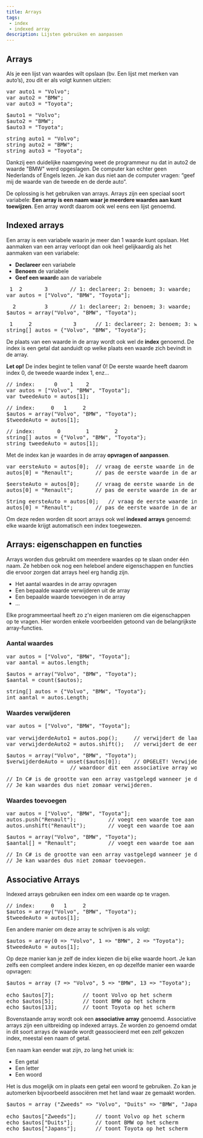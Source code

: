 ```yaml
---
title: Arrays
tags: 
 - index
 - indexed array
description: Lijsten gebruiken en aanpassen
---
```


## Arrays

Als je een lijst van waardes wilt opslaan (bv. Een lijst met merken van auto’s), zou dit er als volgt kunnen uitzien:

<pre class="prettyprint linenums lang lang-JS">
var auto1 = "Volvo";
var auto2 = "BMW";
var auto3 = "Toyota";
</pre>
<pre class="prettyprint linenums lang lang-PHP">
$auto1 = "Volvo";
$auto2 = "BMW";
$auto3 = "Toyota";
</pre>
<pre class="prettyprint linenums lang lang-CS">
string auto1 = "Volvo";
string auto2 = "BMW";
string auto3 = "Toyota";
</pre>

Dankzij een duidelijke naamgeving weet de programmeur nu dat in auto2 de waarde "BMW" werd opgeslagen. De computer kan echter geen Nederlands of Engels lezen. Je kan dus niet aan de computer vragen: “geef mij de waarde van de tweede en de derde auto”.

De oplossing is het gebruiken van arrays. Arrays zijn een speciaal soort variabele: **Een array is een naam waar je meerdere waardes aan kunt toewijzen**. Een array wordt daarom ook wel eens een lijst genoemd.

## Indexed arrays
Een array is een variabele waarin je meer dan 1 waarde kunt opslaan. Het aanmaken van een array verloopt dan ook heel gelijkaardig als het aanmaken van een variabele:

 - **Declareer** een variabele
 - **Benoem** de variabele
 - **Geef een waard**e aan de variabele

<pre class="prettyprint linenums lang lang-JS">
 1	2	   	3		// 1: declareer; 2: benoem; 3: waarde;
var autos = ["Volvo", "BMW", "Toyota"];
</pre>
<pre class="prettyprint linenums lang lang-PHP">
  2	   		3		// 1: declareer; 2: benoem; 3: waarde;
$autos = array("Volvo", "BMW", "Toyota");
</pre>
<pre class="prettyprint linenums lang lang-CS">
 1	   2	   	     3		// 1: declareer; 2: benoem; 3: waarde;
string[] autos = {"Volvo", "BMW", "Toyota"};
</pre>

De plaats van een waarde in de array wordt ook wel de **index** genoemd. De index is een getal dat aanduidt op welke plaats een waarde zich bevindt in de array.

**Let op!** De index begint te tellen vanaf 0! De eerste waarde heeft daarom index 0, de tweede waarde index 1, enz...

<pre class="prettyprint linenums lang lang-JS">
// index:	   0	1	 2
var autos = ["Volvo", "BMW", "Toyota"];
var tweedeAuto = autos[1];
</pre>
<pre class="prettyprint linenums lang lang-PHP">
// index:	  0	  1	    2
$autos = array("Volvo", "BMW", "Toyota");
$tweedeAuto = autos[1];
</pre>
<pre class="prettyprint linenums lang lang-CS">
// index:	    0	     1	      2
string[] autos = {"Volvo", "BMW", "Toyota"};
string tweedeAuto = autos[1];
</pre>

Met de index kan je waardes in de array **opvragen of aanpassen**.

<pre class="prettyprint linenums lang lang-JS">
var eersteAuto = autos[0];	// vraag de eerste waarde in de array op
autos[0] = "Renault";		// pas de eerste waarde in de array aan
</pre>
<pre class="prettyprint linenums lang lang-PHP">
$eersteAuto = autos[0];		// vraag de eerste waarde in de array op
autos[0] = "Renault";		// pas de eerste waarde in de array aan
</pre>
<pre class="prettyprint linenums lang lang-CS">
String eersteAuto = autos[0];	// vraag de eerste waarde in de array op
autos[0] = "Renault";		// pas de eerste waarde in de array aan
</pre>

Om deze reden worden dit soort arrays ook wel **indexed arrays** genoemd: elke waarde krijgt automatisch een index toegewezen.

## Arrays: eigenschappen en functies

Arrays worden dus gebruikt om meerdere waardes op te slaan onder één naam. Ze hebben ook nog een heleboel andere eigenschappen en functies die ervoor zorgen dat arrays heel erg handig zijn. 

 - Het aantal waardes in de array opvragen
 - Een bepaalde waarde verwijderen uit de array
 - Een bepaalde waarde toevoegen in de array
 - ...
 
Elke programmeertaal heeft zo z'n eigen manieren om die eigenschappen op te vragen. Hier worden enkele voorbeelden getoond van de belangrijkste array-functies.

### Aantal waardes

<pre class="prettyprint linenums lang lang-JS">
var autos = ["Volvo", "BMW", "Toyota"];
var aantal = autos.length;
</pre>
<pre class="prettyprint linenums lang lang-PHP">
$autos = array("Volvo", "BMW", "Toyota");
$aantal = count($autos);
</pre>
<pre class="prettyprint linenums lang lang-CS">
string[] autos = {"Volvo", "BMW", "Toyota"};
int aantal = autos.Length;
</pre>

### Waardes verwijderen

<pre class="prettyprint linenums lang lang-JS">
var autos = ["Volvo", "BMW", "Toyota"];

var verwijderdeAuto1 = autos.pop();		// verwijdert de laatste waarde
var verwijderdeAuto2 = autos.shift();	// verwijdert de eerste waarde
</pre>
<pre class="prettyprint linenums lang lang-PHP">
$autos = array("Volvo", "BMW", "Toyota");
$verwijderdeAuto = unset($autos[0]);	// OPGELET! Verwijdert OOK de index, 
					// waardoor dit een associative array wordt!
</pre>
<pre class="prettyprint linenums lang lang-CS">
// In C# is de grootte van een array vastgelegd wanneer je de array aanmaakt.
// Je kan waardes dus niet zomaar verwijderen.
</pre>

### Waardes toevoegen

<pre class="prettyprint linenums lang lang-JS">
var autos = ["Volvo", "BMW", "Toyota"];
autos.push("Renault");			// voegt een waarde toe aan het einde
autos.unshift("Renault");		// voegt een waarde toe aan het begin
</pre>
<pre class="prettyprint linenums lang lang-PHP">
$autos = array("Volvo", "BMW", "Toyota");
$aantal[] = "Renault";			// voegt een waarde toe aan het einde
</pre>
<pre class="prettyprint linenums lang lang-CS">
// In C# is de grootte van een array vastgelegd wanneer je de array aanmaakt.
// Je kan waardes dus niet zomaar toevoegen.
</pre>



<div class="lang lang-PHP"> 

<h2>Associative Arrays</h2>

<p>Indexed arrays gebruiken een index om een waarde op te vragen.</p>

<pre class="prettyprint linenums lang lang-PHP">
// index:	  0	  1	    2
$autos = array("Volvo", "BMW", "Toyota");
$tweedeAuto = autos[1];
</pre>

<p>Een andere manier om deze array te schrijven is als volgt:</p>

<pre class="prettyprint linenums lang lang-PHP">
$autos = array(0 =&gt; "Volvo", 1 =&gt; "BMW", 2 =&gt; "Toyota");
$tweedeAuto = autos[1];
</pre>

<p>Op deze manier kan je zelf de index kiezen die bij elke waarde hoort. Je kan zelfs een compleet andere index kiezen, en op dezelfde manier een waarde opvragen:</p>

<pre class="prettyprint linenums lang lang-PHP">
$autos = array (7 =&gt; "Volvo", 5 =&gt; "BMW", 13 =&gt; "Toyota");

echo $autos[7]; 		// toont Volvo op het scherm
echo $autos[5]; 		// toont BMW op het scherm
echo $autos[13]; 		// toont Toyota op het scherm
</pre>

<p>Bovenstaande array wordt ook een <b>associative array</b> genoemd. Associative arrays zijn een uitbreiding op indexed arrays. Ze worden zo genoemd omdat in dit soort arrays de waarde wordt geassocieerd met een zelf gekozen index, meestal een naam of getal.<p>

<p>Een naam kan eender wat zijn, zo lang het uniek is:</p>
<ul>
	<li>Een getal</li>
 <li>Een letter</li>
 <li>Een woord</li>
</ul>

<p>Het is dus mogelijk om in plaats een getal een woord te gebruiken. Zo kan je automerken bijvoorbeeld associëren met het land waar ze gemaakt worden.</p>

<pre class="prettyprint linenums lang lang-PHP">
$autos = array ("Zweeds" =&gt; "Volvo", "Duits" =&gt; "BMW", "Japans" =&gt; "Toyota");

echo $autos["Zweeds"]; 		// toont Volvo op het scherm
echo $autos["Duits"]; 		// toont BMW op het scherm
echo $autos["Japans"]; 		// toont Toyota op het scherm
</pre>
